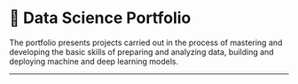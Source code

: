 # &#128188; Data Science Portfolio
The portfolio presents projects carried out in the process of mastering and developing the basic skills of preparing and analyzing data, building and deploying machine and deep learning models.

---
